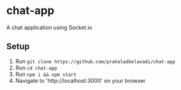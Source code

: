 # chat-app
A chat application using Socket.io

## Setup

1. Run `git clone https://github.com/prahaladbelavadi/chat-app`
2. Run `cd chat-app`
3. Run `npm i && npm start`
4. Navigate to 'http://localhost:3000' on your browser
